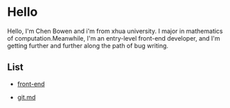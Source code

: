 # Hello

Hello, I'm Chen Bowen and i'm from xhua university. I major in mathematics of computation.Meanwhile, I'm an entry-level front-end developer, and I'm getting further and further along the path of bug writing.

## List

+ [front-end](./frontend-note.md)

+ [git.md](./git.md)

  ​

  ​

  ​